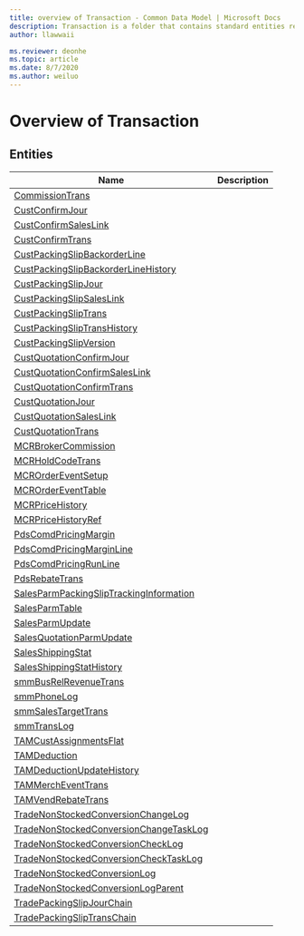 ```yaml
---
title: overview of Transaction - Common Data Model | Microsoft Docs
description: Transaction is a folder that contains standard entities related to the Common Data Model.
author: llawwaii

ms.reviewer: deonhe
ms.topic: article
ms.date: 8/7/2020
ms.author: weiluo
---
```


# Overview of Transaction


## Entities

|Name|Description|
|---|---|
|[CommissionTrans](CommissionTrans.md)||
|[CustConfirmJour](CustConfirmJour.md)||
|[CustConfirmSalesLink](CustConfirmSalesLink.md)||
|[CustConfirmTrans](CustConfirmTrans.md)||
|[CustPackingSlipBackorderLine](CustPackingSlipBackorderLine.md)||
|[CustPackingSlipBackorderLineHistory](CustPackingSlipBackorderLineHistory.md)||
|[CustPackingSlipJour](CustPackingSlipJour.md)||
|[CustPackingSlipSalesLink](CustPackingSlipSalesLink.md)||
|[CustPackingSlipTrans](CustPackingSlipTrans.md)||
|[CustPackingSlipTransHistory](CustPackingSlipTransHistory.md)||
|[CustPackingSlipVersion](CustPackingSlipVersion.md)||
|[CustQuotationConfirmJour](CustQuotationConfirmJour.md)||
|[CustQuotationConfirmSalesLink](CustQuotationConfirmSalesLink.md)||
|[CustQuotationConfirmTrans](CustQuotationConfirmTrans.md)||
|[CustQuotationJour](CustQuotationJour.md)||
|[CustQuotationSalesLink](CustQuotationSalesLink.md)||
|[CustQuotationTrans](CustQuotationTrans.md)||
|[MCRBrokerCommission](MCRBrokerCommission.md)||
|[MCRHoldCodeTrans](MCRHoldCodeTrans.md)||
|[MCROrderEventSetup](MCROrderEventSetup.md)||
|[MCROrderEventTable](MCROrderEventTable.md)||
|[MCRPriceHistory](MCRPriceHistory.md)||
|[MCRPriceHistoryRef](MCRPriceHistoryRef.md)||
|[PdsComdPricingMargin](PdsComdPricingMargin.md)||
|[PdsComdPricingMarginLine](PdsComdPricingMarginLine.md)||
|[PdsComdPricingRunLine](PdsComdPricingRunLine.md)||
|[PdsRebateTrans](PdsRebateTrans.md)||
|[SalesParmPackingSlipTrackingInformation](SalesParmPackingSlipTrackingInformation.md)||
|[SalesParmTable](SalesParmTable.md)||
|[SalesParmUpdate](SalesParmUpdate.md)||
|[SalesQuotationParmUpdate](SalesQuotationParmUpdate.md)||
|[SalesShippingStat](SalesShippingStat.md)||
|[SalesShippingStatHistory](SalesShippingStatHistory.md)||
|[smmBusRelRevenueTrans](smmBusRelRevenueTrans.md)||
|[smmPhoneLog](smmPhoneLog.md)||
|[smmSalesTargetTrans](smmSalesTargetTrans.md)||
|[smmTransLog](smmTransLog.md)||
|[TAMCustAssignmentsFlat](TAMCustAssignmentsFlat.md)||
|[TAMDeduction](TAMDeduction.md)||
|[TAMDeductionUpdateHistory](TAMDeductionUpdateHistory.md)||
|[TAMMerchEventTrans](TAMMerchEventTrans.md)||
|[TAMVendRebateTrans](TAMVendRebateTrans.md)||
|[TradeNonStockedConversionChangeLog](TradeNonStockedConversionChangeLog.md)||
|[TradeNonStockedConversionChangeTaskLog](TradeNonStockedConversionChangeTaskLog.md)||
|[TradeNonStockedConversionCheckLog](TradeNonStockedConversionCheckLog.md)||
|[TradeNonStockedConversionCheckTaskLog](TradeNonStockedConversionCheckTaskLog.md)||
|[TradeNonStockedConversionLog](TradeNonStockedConversionLog.md)||
|[TradeNonStockedConversionLogParent](TradeNonStockedConversionLogParent.md)||
|[TradePackingSlipJourChain](TradePackingSlipJourChain.md)||
|[TradePackingSlipTransChain](TradePackingSlipTransChain.md)||
